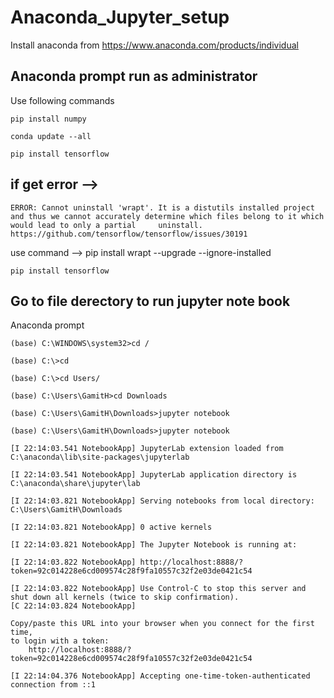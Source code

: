 # Anaconda_Jupyter_setup
Install anaconda from https://www.anaconda.com/products/individual
## Anaconda prompt run as administrator 

Use following commands 

    pip install numpy
 
    conda update --all

    pip install tensorflow

## if get error --> 

    ERROR: Cannot uninstall 'wrapt'. It is a distutils installed project and thus we cannot accurately determine which files belong to it which would lead to only a partial     uninstall.
    https://github.com/tensorflow/tensorflow/issues/30191

use command --> 
    pip install wrapt --upgrade --ignore-installed

    pip install tensorflow

## Go to file derectory to run jupyter note book

Anaconda prompt 

    (base) C:\WINDOWS\system32>cd /
 
    (base) C:\>cd

    (base) C:\>cd Users/

    (base) C:\Users\GamitH>cd Downloads

    (base) C:\Users\GamitH\Downloads>jupyter notebook

    (base) C:\Users\GamitH\Downloads>jupyter notebook

    [I 22:14:03.541 NotebookApp] JupyterLab extension loaded from C:\anaconda\lib\site-packages\jupyterlab

    [I 22:14:03.541 NotebookApp] JupyterLab application directory is C:\anaconda\share\jupyter\lab

    [I 22:14:03.821 NotebookApp] Serving notebooks from local directory: C:\Users\GamitH\Downloads

    [I 22:14:03.821 NotebookApp] 0 active kernels

    [I 22:14:03.821 NotebookApp] The Jupyter Notebook is running at:

    [I 22:14:03.822 NotebookApp] http://localhost:8888/?token=92c014228e6cd009574c28f9fa10557c32f2e03de0421c54

    [I 22:14:03.822 NotebookApp] Use Control-C to stop this server and shut down all kernels (twice to skip confirmation).
    [C 22:14:03.824 NotebookApp]
    
    Copy/paste this URL into your browser when you connect for the first time,
    to login with a token:
        http://localhost:8888/?token=92c014228e6cd009574c28f9fa10557c32f2e03de0421c54

    [I 22:14:04.376 NotebookApp] Accepting one-time-token-authenticated connection from ::1



